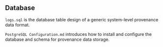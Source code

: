 ## Database

``logs.sql`` is the database table design of a generic system-level provenance data format.

``PostgreSQL Configuration.md`` introduces how to install and configure the database and schema for provenance data storage.
